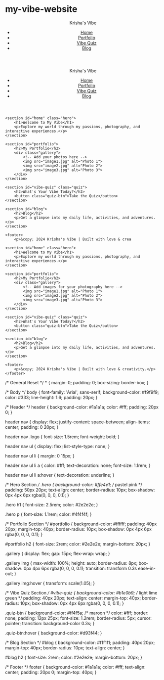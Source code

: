 # my-vibe-website
<!DOCTYPE html>
<html lang="en">
<head>
    <meta charset="UTF-8">
    <meta name="viewport" content="width=device-width, initial-scale=1.0">
    <title>Krisha's Vibe</title>
    <link rel="stylesheet" href="styles.css">
</head>
<body>
    <header>
        <nav>
            <div class="logo">Krisha's Vibe</div>
            <ul>
                <li><a href="#home">Home</a></li>
                <li><a href="#portfolio">Portfolio</a></li>
                <li><a href="#vibe-quiz">Vibe Quiz</a></li>
                <li><a href="#blog">Blog</a></li>
            </ul>
        </nav>
    </header>
<!DOCTYPE html>
<html lang="en">
<head>
    <meta charset="UTF-8">
    <meta name="viewport" content="width=device-width, initial-scale=1.0">
    <title>Krisha's Vibe</title>
    <link rel="stylesheet" href="styles.css"> <!-- Linking CSS -->
</head>
<body>
    <header>
        <nav>
            <div class="logo">Krisha's Vibe</div>
            <ul>
                <li><a href="#home">Home</a></li>
                <li><a href="#portfolio">Portfolio</a></li>
                <li><a href="#vibe-quiz">Vibe Quiz</a></li>
                <li><a href="#blog">Blog</a></li>
            </ul>
        </nav>
    </header>

    <section id="home" class="hero">
        <h1>Welcome to My Vibe</h1>
        <p>Explore my world through my passions, photography, and interactive experiences.</p>
    </section>

    <section id="portfolio">
        <h2>My Portfolio</h2>
        <div class="gallery">
            <!-- Add your photos here -->
            <img src="image1.jpg" alt="Photo 1">
            <img src="image2.jpg" alt="Photo 2">
            <img src="image3.jpg" alt="Photo 3">
        </div>
    </section>

    <section id="vibe-quiz" class="quiz">
        <h2>What's Your Vibe Today?</h2>
        <button class="quiz-btn">Take the Quiz</button>
    </section>

    <section id="blog">
        <h2>Blog</h2>
        <p>Get a glimpse into my daily life, activities, and adventures.</p>
    </section>

    <footer>
        <p>&copy; 2024 Krisha's Vibe | Built with love & crea

    <section id="home" class="hero">
        <h1>Welcome to My Vibe</h1>
        <p>Explore my world through my passions, photography, and interactive experiences.</p>
    </section>

    <section id="portfolio">
        <h2>My Portfolio</h2>
        <div class="gallery">
            <!-- Add images for your photography here -->
            <img src="image1.jpg" alt="Photo 1">
            <img src="image2.jpg" alt="Photo 2">
            <img src="image3.jpg" alt="Photo 3">
        </div>
    </section>

    <section id="vibe-quiz" class="quiz">
        <h2>What's Your Vibe Today?</h2>
        <button class="quiz-btn">Take the Quiz</button>
    </section>

    <section id="blog">
        <h2>Blog</h2>
        <p>Get a glimpse into my daily life, activities, and adventures.</p>
    </section>

    <footer>
        <p>&copy; 2024 Krisha's Vibe | Built with love & creativity.</p>
    </footer>
</body>
</html>
/* General Reset */
* {
    margin: 0;
    padding: 0;
    box-sizing: border-box;
}

/* Body */
body {
    font-family: 'Arial', sans-serif;
    background-color: #f9f9f9;
    color: #333;
    line-height: 1.6;
    padding: 20px;
}

/* Header */
header {
    background-color: #1a1a1a;
    color: #fff;
    padding: 20px 0;
}

header nav {
    display: flex;
    justify-content: space-between;
    align-items: center;
    padding: 0 20px;
}

header nav .logo {
    font-size: 1.5rem;
    font-weight: bold;
}

header nav ul {
    display: flex;
    list-style-type: none;
}

header nav ul li {
    margin: 0 15px;
}

header nav ul li a {
    color: #fff;
    text-decoration: none;
    font-size: 1.1rem;
}

header nav ul li a:hover {
    text-decoration: underline;
}

/* Hero Section */
.hero {
    background-color: #ffe4e1;  /* pastel pink */
    padding: 50px 20px;
    text-align: center;
    border-radius: 10px;
    box-shadow: 0px 4px 6px rgba(0, 0, 0, 0.1);
}

.hero h1 {
    font-size: 2.5rem;
    color: #2e2e2e;
}

.hero p {
    font-size: 1.1rem;
    color: #4f4f4f;
}

/* Portfolio Section */
#portfolio {
    background-color: #ffffff;
    padding: 40px 20px;
    margin-top: 40px;
    border-radius: 10px;
    box-shadow: 0px 4px 6px rgba(0, 0, 0, 0.1);
}

#portfolio h2 {
    font-size: 2rem;
    color: #2e2e2e;
    margin-bottom: 20px;
}

.gallery {
    display: flex;
    gap: 15px;
    flex-wrap: wrap;
}

.gallery img {
    max-width: 100%;
    height: auto;
    border-radius: 8px;
    box-shadow: 0px 4px 6px rgba(0, 0, 0, 0.1);
    transition: transform 0.3s ease-in-out;
}

.gallery img:hover {
    transform: scale(1.05);
}

/* Vibe Quiz Section */
#vibe-quiz {
    background-color: #b1e0b9; /* light lime green */
    padding: 40px 20px;
    text-align: center;
    margin-top: 40px;
    border-radius: 10px;
    box-shadow: 0px 4px 6px rgba(0, 0, 0, 0.1);
}

.quiz-btn {
    background-color: #ff4f5a; /* maroon */
    color: #fff;
    border: none;
    padding: 12px 25px;
    font-size: 1.2rem;
    border-radius: 5px;
    cursor: pointer;
    transition: background-color 0.3s;
}

.quiz-btn:hover {
    background-color: #d93f44;
}

/* Blog Section */
#blog {
    background-color: #f1f1f1;
    padding: 40px 20px;
    margin-top: 40px;
    border-radius: 10px;
    text-align: center;
}

#blog h2 {
    font-size: 2rem;
    color: #2e2e2e;
    margin-bottom: 20px;
}

/* Footer */
footer {
    background-color: #1a1a1a;
    color: #fff;
    text-align: center;
    padding: 20px 0;
    margin-top: 40px;
}
